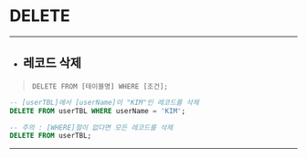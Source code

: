 # DELETE

***

* ## 레코드 삭제

> `DELETE FROM [테이블명] WHERE [조건];`

```sql
-- [userTBL]에서 [userName]이 "KIM"인 레코드를 삭제
DELETE FROM userTBL WHERE userName = 'KIM';

-- 주의 : [WHERE]절이 없다면 모든 레코드를 삭제
DELETE FROM userTBL;
```

***

